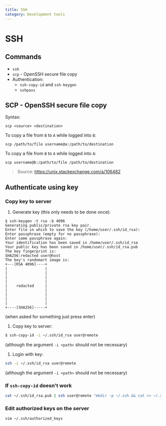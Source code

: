 ```yaml
---
title: SSH
category: Development tools
---
```


# SSH

## Commands

- `ssh`
- `scp` - OpenSSH secure file copy
- Authentication:
	- `ssh-copy-id` and `ssh-keygen`
	- `sshpass`

## SCP - OpenSSH secure file copy

Syntax:

```
scp <source> <destination>
```

To copy a file from `B` to `A` while logged into `B`:

```
scp /path/to/file username@a:/path/to/destination
```

To copy a file from `B` to `A` while logged into `A`:

```
scp username@b:/path/to/file /path/to/destination
```

> Source: https://unix.stackexchange.com/a/106482


## Authenticate using key

### Copy key to server

1. Generate key (this only needs to be done once):
```
$ ssh-keygen -t rsa -b 4096
Generating public/private rsa key pair.
Enter file in which to save the key (/home/user/.ssh/id_rsa):
Enter passphrase (empty for no passphrase):
Enter same passphrase again:
Your identification has been saved in /home/user/.ssh/id_rsa
Your public key has been saved in /home/user/.ssh/id_rsa.pub
The key fingerprint is:
SHA256:redacted user@host
The key's randomart image is:
+---[RSA 4096]----+
|                 |
|                 |
|                 |
|                 |
|    redacted     |
|                 |
|                 |
|                 |
|                 |
+----[SHA256]-----+
```
(when asked for something just press enter)

1. Copy key to server:
```bash
$ ssh-copy-id -i ~/.ssh/id_rsa user@remote
```
(although the argument `-i <path>` should not be necessary)

1. Login with key:
```bash
ssh -i ~/.ssh/id_rsa user@remote
```
(although the argument `-i <path>` should not be necessary)

### If `ssh-copy-id` doesn't work

```bash
cat ~/.ssh/id_rsa.pub | ssh user@remote "mkdir -p ~/.ssh && cat >> ~/.ssh/authorized_keys"
```

### Edit authorized keys on the server

```bash
vim ~/.ssh/authorized_keys
```
